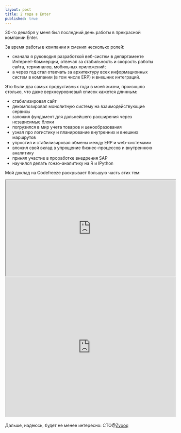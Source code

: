 ```yaml
---
layout: post
title: 2 года в Enter
published: true
---
```


30-го декабря у меня был последний день работы в прекрасной компании Enter. 

За время работы в компании я сменил несколько ролей: 

- сначала я руководил разработкой веб-систем в департаменте Интернет-Коммерции, отвечал за стабильность и скорость работы сайта, терминалов, мобильных приложений;
- а через год стал отвечать за архитектуру всех информационных систем в компании (в том числе ERP) и внешних интеграций.

Это были два самых продуктивных года в моей жизни, произошло столько, что даже верхнеуровневый список кажется длинным:

- стабилизировал сайт
- декомпозировал монолитную систему на взаимодействующие сервисы
- заложил фундамент для дальнейшего расширения через независимые блоки
- погрузился в мир учета товаров и ценообразования
- узнал про логистику и планирование внутренних и внешних маршрутов
- упростил и стабилизировал обмены между ERP и web-системами
- вложил свой вклад в упрощение бизнес-процессов и внутреннюю аналитику
- принял участие в проработке внедрения SAP
- научился делать гонзо-аналитику на R и IPython

Мой доклад на Codefreeze раскрывает большую часть этих тем:

<iframe width="560" height="315" src="http://www.youtube.com/embed/OCYJ7GOp2QY"> </iframe>

<iframe src="http://www.slideshare.net/slideshow/embed_code/28517234" width="560" height="460" frameborder="0" marginwidth="0" marginheight="0" scrolling="no" style="border:1px solid #CCC;border-width:1px 1px 0;margin-bottom:5px" allowfullscreen="1"> </iframe>

Дальше, надеюсь, будет не менее интересно: CTO@[Zvooq](http://zvooq.ru/)
